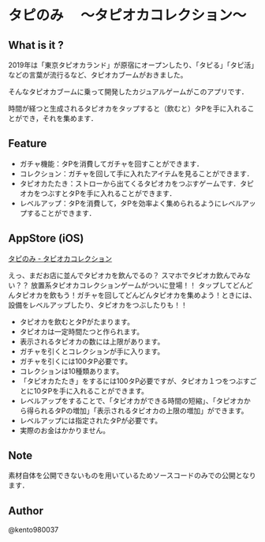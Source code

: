 # タピのみ　 〜タピオカコレクション〜

## What is it ?

2019年は「東京タピオカランド」が原宿にオープンしたり、「タピる」「タピ活」などの言葉が流行るなど、タピオカブームがおきました。

そんなタピオカブームに乗って開発したカジュアルゲームがこのアプリです．

時間が経つと生成されるタピオカをタップすると（飲むと）タPを手に入れることができ，それを集めます．



## Feature

- ガチャ機能：タPを消費してガチャを回すことができます．
- コレクション：ガチャを回して手に入れたアイテムを見ることができます．
- タピオカたたき：ストローから出てくるタピオカをつぶすゲームです．タピオカをつぶすとタPを手に入れることができます．
- レベルアップ：タPを消費して，タPを効率よく集められるようにレベルアップすることができます．

## AppStore (iOS)
[タピのみ - タピオカコレクション](
https://apps.apple.com/de/app/%E3%82%BF%E3%83%94%E3%81%AE%E3%81%BF-%E3%82%BF%E3%83%94%E3%82%AA%E3%82%AB%E3%82%B3%E3%83%AC%E3%82%AF%E3%82%B7%E3%83%A7%E3%83%B3/id1476366256)

えっ、まだお店に並んでタピオカを飲んでるの？
スマホでタピオカ飲んでみない？？
放置系タピオカコレクションゲームがついに登場！！
タップしてどんどんタピオカを飲もう！ガチャを回してどんどんタピオカを集めよう！ときには、設備をレベルアップしたり、タピオカをつぶしたりも！！

- タピオカを飲むとタPがたまります。
- タピオカは一定時間たつと作られます。
- 表示されるタピオカの数には上限があります。
- ガチャを引くとコレクションが手に入ります。
- ガチャを引くには100タP必要です。
- コレクションは10種類あります。
- 「タピオカたたき」をするには100タP必要ですが、タピオカ１つをつぶすごとに10タPを手に入れることができます。
- レベルアップをすることで、「タピオカができる時間の短縮」、「タピオカから得られるタPの増加」「表示されるタピオカの上限の増加」ができます。
- レベルアップには指定されたタPが必要です。
- 実際のお金はかかりません。

## Note

素材自体を公開できないものを用いているためソースコードのみでの公開となります．

## Author
@kento980037
